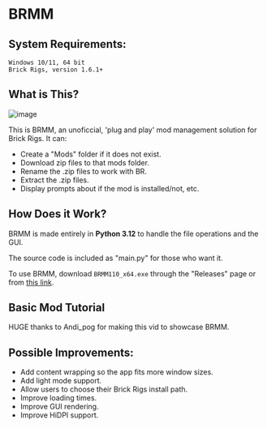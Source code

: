 # BRMM

## System Requirements:

```
Windows 10/11, 64 bit
Brick Rigs, version 1.6.1+
```


## What is This?

![image](https://github.com/anonymous-editor/BRMM/assets/74514726/5fbc4b7b-179e-4574-82fb-340ac1190fcf)

This is BRMM, an unoficcial, 'plug and play' mod management solution for Brick Rigs. It can:
- Create a "Mods" folder if it does not exist.
- Download zip files to that mods folder.
- Rename the .zip files to work with BR.
- Extract the .zip files.
- Display prompts about if the mod is installed/not, etc.


## How Does it Work?

BRMM is made entirely in **Python 3.12** to handle the file operations and the GUI.

The source code is included as "main.py" for those who want it.

To use BRMM, download `BRMM110_x64.exe` through the "Releases" page or from [this link](https://github.com/anonymous-editor/BRMM/releases/tag/1.0.0).

## Basic Mod Tutorial

HUGE thanks to Andi_pog for making this vid to showcase BRMM.



## Possible Improvements:
- Add content wrapping so the app fits more window sizes.
- Add light mode support.
- Allow users to choose their Brick Rigs install path.
- Improve loading times.
- Improve GUI rendering.
- Improve HiDPI support.
